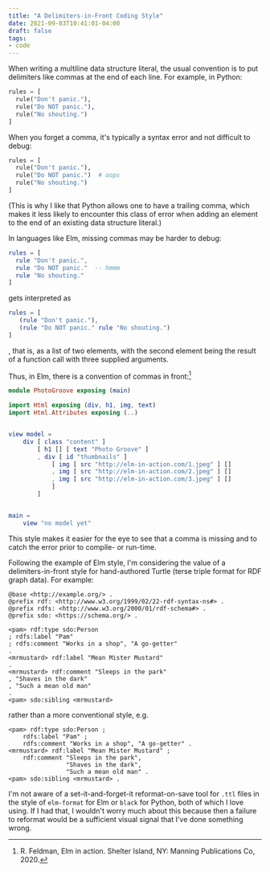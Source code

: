 ```yaml
---
title: "A Delimiters-in-Front Coding Style"
date: 2021-09-03T10:41:01-04:00
draft: false
tags:
- code
---
```


When writing a multiline data structure literal, the usual convention is to put delimiters like
commas at the end of each line. For example, in Python:

```py
rules = [
  rule("Don't panic."),
  rule("Do NOT panic."),
  rule("No shouting.")
]
```

When you forget a comma, it's typically a syntax error and not difficult to debug:
```py
rules = [
  rule("Don't panic."),
  rule("Do NOT panic.")  # oops
  rule("No shouting.")
]
```

(This is why I like that Python allows one to have a trailing comma, which makes it less likely to
encounter this class of error when adding an element to the end of an existing  data structure
literal.)

In languages like Elm, missing commas may be harder to debug:
```elm
rules = [
  rule "Don't panic.",
  rule "Do NOT panic."  -- hmmm
  rule "No shouting."
]
```
gets interpreted as 
```elm
rules = [
   (rule "Don't panic."),
   (rule "Do NOT panic." rule "No shouting.")
]
```

, that is, as a list of two elements, with the second element being the result of a function call with
three supplied arguments.

Thus, in Elm, there is a convention of commas in front:[^1]

```elm
module PhotoGroove exposing (main)

import Html exposing (div, h1, img, text)
import Html.Attributes exposing (..)


view model =
    div [ class "content" ]
        [ h1 [] [ text "Photo Groove" ]
        , div [ id "thumbnails" ]
            [ img [ src "http://elm-in-action.com/1.jpeg" ] []
            , img [ src "http://elm-in-action.com/2.jpeg" ] []
            , img [ src "http://elm-in-action.com/3.jpeg" ] []
            ]
        ]


main =
    view "no model yet"
```

This style makes it easier for the eye to see that a comma is missing and to catch the error prior
to compile- or run-time.

Following the example of Elm style, I'm considering the value of a delimiters-in-front style for
hand-authored Turtle (terse triple format for RDF graph data). For example:

```turtle
@base <http://example.org/> .
@prefix rdf: <http://www.w3.org/1999/02/22-rdf-syntax-ns#> .
@prefix rdfs: <http://www.w3.org/2000/01/rdf-schema#> .
@prefix sdo: <https://schema.org/> .

<pam> rdf:type sdo:Person
; rdfs:label "Pam"
; rdfs:comment "Works in a shop", "A go-getter"
.
<mrmustard> rdf:label "Mean Mister Mustard"
.
<mrmustard> rdf:comment "Sleeps in the park"
, "Shaves in the dark"
, "Such a mean old man"
.
<pam> sdo:sibling <mrmustard>
```
rather than a more conventional style, e.g.
```turtle
<pam> rdf:type sdo:Person ;
    rdfs:label "Pam" ;
    rdfs:comment "Works in a shop", "A go-getter" .
<mrmustard> rdf:label "Mean Mister Mustard" ;
    rdf:comment "Sleeps in the park",
                "Shaves in the dark",
                "Such a mean old man" .
<pam> sdo:sibling <mrmustard> .
```

I'm not aware of a set-it-and-forget-it reformat-on-save tool for `.ttl` files in the style of
`elm-format` for Elm or `black` for Python, both of which I love using. If I had that, I wouldn't
worry much about this because then a failure to reformat would be a sufficient visual signal that
I've done something wrong.

[^1]: R. Feldman, Elm in action. Shelter Island, NY: Manning Publications Co, 2020.